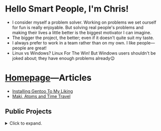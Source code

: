 # Hello Smart People, I'm Chris!
- I consider myself a problem solver.
  Working on problems we set ourself for fun is really enjoyable.
  But solving real people's problems and making their lives a little better is the biggest motivator I can imagine.
- The bigger the project, the better; even if it doesn't quite suit my taste.
- I always prefer to work in a team rather than on my own.
  I like people—people are great!
- Linux vs Windows? Linux For The Win! But Windows users shouldn't be joked about; they have enough problems already😉

# [Homepage](https://chris-besch.com)—Articles
- [Installing Gentoo To My Liking](https://chris-besch.com/articles/installing_gentoo)
- [Maki, Atoms and Time Travel](https://chris-besch.com/articles/maki_atoms_and_time_travel)

## Public Projects
<details>
<summary>Click to expand.</summary>

`~` -> Work in Progress

### C++
- [Neural Network](https://github.com/christopher-besch/neural_network)
- [Maki](https://github.com/christopher-besch/maki)
- [Ray Tracer](https://github.com/christopher-besch/ray_tracer)
- [Lynton](https://github.com/christopher-besch/lynton)
- [Cryptography](https://github.com/christopher-besch/cryptography)
- [39th BwInf Round 2](https://github.com/christopher-besch/bwinf_39_round2)
- [40th BwInf Round 1](https://github.com/yves147/bwinf40)
- [C++ Go Fast](https://github.com/christopher-besch/cpp_go_fast)
- [C++ Reference](https://github.com/christopher-besch/cpp_reference)
- [Lynton Legacy](https://github.com/christopher-besch/lynton_legacy)

### TypeScript
- [Homepage](https://github.com/christopher-besch/homepage)
- [Big Blue Button Autostatus](https://github.com/christopher-besch/bbb_autostatus)
- [Quote Rater](https://github.com/christopher-besch/quote_rater)
- [Project Orange](https://github.com/Science-Camp-Softwareentwicklung-02-22/TeamOrange)
- [Lake Visualizer](https://github.com/christopher-besch/lake_visualizer)
- [Book Page Converter](https://github.com/christopher-besch/book_page_converter)
- [Who am I](https://github.com/christopher-besch/who_am_i)
- [Project Orange](https://github.com/Science-Camp-Softwareentwicklung-02-22/TeamOrange)
- [Physics Words](https://github.com/christopher-besch/physics_words)
- [TypeScript Reference](https://github.com/christopher-besch/typescript_reference)

### Python
- `~` [ToddLinux](https://github.com/ToddLinux/ToddLinux)
- [Manim Editor](https://github.com/ManimEditorProject/manim_editor)
- [Manim CE](https://github.com/ManimCommunity/manim)
- [Manim Reference](https://github.com/christopher-besch/manim_reference)
- [Project Omega](https://github.com/christopher-besch/project_omega)
- [MC Royale Supervisor](https://github.com/christopher-besch/mc_royale_supervisor)
- [OHG Plan Parser](https://github.com/christopher-besch/ohg_plan_parser)
- [Time Table Planner](https://github.com/christopher-besch/time_table_planner)
- [Technik^3 Plan](https://github.com/christopher-besch/technik3-plan)
- [ARG Toolset](https://github.com/christopher-besch/arg_toolset)
- [39th BwInf Round 1](https://github.com/christopher-besch/bwinf_39_round1)
- [37th BwInf Round 1](https://github.com/christopher-besch/bwinf_37_round1)
- [Lofi Girl Downloader](https://github.com/christopher-besch/lofi_girl_downloader)

<details>
<summary>More</summary>

### Bash
- [Bash Reference](https://github.com/christopher-besch/bash_reference)

### LaTeX
- [LaTeX Reference](https://github.com/christopher-besch/latex_reference)

### Assembly
- [Assembly Reference](https://github.com/christopher-besch/assembly_reference)

### Blender
- [Models](https://github.com/christopher-besch/blender_models)

### [Configs](https://github.com/christopher-besch/configs)

### Java
- [Social Blog](https://github.com/pascal-kuschkowitz/Inf-Proj-ProductDev)
- [Encryption](https://github.com/christopher-besch/java_encryption)
- [Sorting Algorithms](https://github.com/christopher-besch/sorting_algorithms)

</details>
</details>

